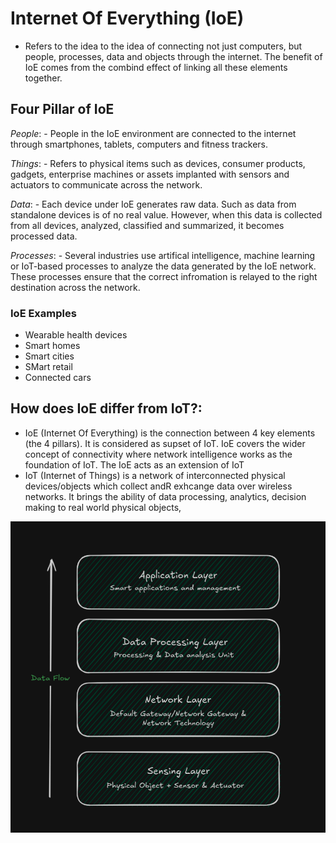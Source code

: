 # Internet Of Everything (IoE)

- Refers to the idea to the idea of connecting not just computers, but people, processes, data and objects through the internet. The benefit of IoE comes from the combind effect of linking all these elements together.

## Four Pillar of IoE

_People_: - People in the IoE environment are connected to the internet through smartphones, tablets, computers and fitness trackers.

_Things_: - Refers to physical items such as devices, consumer products, gadgets, enterprise machines or assets implanted with sensors and actuators to communicate across the network.

_Data_: - Each device under IoE generates raw data. Such as data from standalone devices is of no real value. However, when this data is collected from all devices, analyzed, classified and summarized, it becomes processed data.

_Processes_: - Several industries use artifical intelligence, machine learning or IoT-based processes to analyze the data generated by the IoE network. These processes ensure that the correct infromation is relayed to the right destination across the network.

### IoE Examples

- Wearable health devices
- Smart homes
- Smart cities
- SMart retail
- Connected cars

## How does IoE differ from IoT?:

- IoE (Internet Of Everything) is the connection between 4 key elements (the 4 pillars). It is considered as supset of IoT. IoE covers the wider concept of connectivity where network intelligence works as the foundation of IoT. The IoE acts as an extension of IoT
- IoT (Internet of Things) is a network of interconnected physical devices/objects which collect andR exhcange data over wireless networks. It brings the ability of data processing, analytics, decision making to real world physical objects,

![Ioe Diagram](../assets/IoE_Diagram.png)
